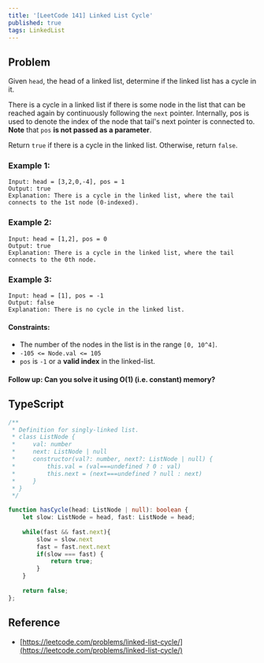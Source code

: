 ```yaml
---
title: '[LeetCode 141] Linked List Cycle'
published: true
tags: LinkedList
---
```


## Problem

Given `head`, the head of a linked list, determine if the linked list has a cycle in it.

There is a cycle in a linked list if there is some node in the list that can
be reached again by continuously following the `next` pointer. Internally, pos
is used to denote the index of the node that tail's next pointer is connected
to. **Note** that `pos` **is not passed as a parameter**.

Return `true` if there is a cycle in the linked list. Otherwise, return `false`.

### Example 1:

```
Input: head = [3,2,0,-4], pos = 1
Output: true
Explanation: There is a cycle in the linked list, where the tail connects to the 1st node (0-indexed).
```

### Example 2:

```
Input: head = [1,2], pos = 0
Output: true
Explanation: There is a cycle in the linked list, where the tail connects to the 0th node.
```

### Example 3:

```
Input: head = [1], pos = -1
Output: false
Explanation: There is no cycle in the linked list.
```
 
#### Constraints:

- The number of the nodes in the list is in the range `[0, 10^4]`.
- `-105 <= Node.val <= 105`
- `pos` is `-1` or a **valid index** in the linked-list.
 
#### Follow up: Can you solve it using O(1) (i.e. constant) memory?

## TypeScript

```TypeScript
/**
 * Definition for singly-linked list.
 * class ListNode {
 *     val: number
 *     next: ListNode | null
 *     constructor(val?: number, next?: ListNode | null) {
 *         this.val = (val===undefined ? 0 : val)
 *         this.next = (next===undefined ? null : next)
 *     }
 * }
 */

function hasCycle(head: ListNode | null): boolean {
    let slow: ListNode = head, fast: ListNode = head;
    
    while(fast && fast.next){
        slow = slow.next
        fast = fast.next.next
        if(slow === fast) {
            return true;
        }
    }
    
    return false;
};
```

## Reference

- [https://leetcode.com/problems/linked-list-cycle/](https://leetcode.com/problems/linked-list-cycle/)